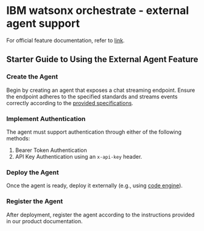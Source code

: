 # IBM watsonx orchestrate - external agent support

For official feature documentation, refer to [link](https://developer.ibm.com/apis/catalog/watsonorchestrate--custom-assistants/api/API--watsonorchestrate--ibm-watsonx-orchestrate-api#Register_an_external_chat_completions_agent__agents_external_chat_post).

## Starter Guide to Using the External Agent Feature

### Create the Agent
Begin by creating an agent that exposes a chat streaming endpoint. Ensure the endpoint adheres to the specified standards and streams events correctly according to the [provided specifications](external_agent/spec.yaml).

### Implement Authentication
The agent must support authentication through either of the following methods:

1. Bearer Token Authentication
2. API Key Authentication using an `x-api-key` header.

### Deploy the Agent
Once the agent is ready, deploy it externally (e.g., using [code engine](https://www.ibm.com/products/code-engine)).

### Register the Agent
After deployment, register the agent according to the instructions provided in our product documentation.